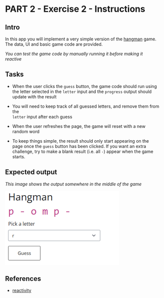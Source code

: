 # PART 2 - Exercise 2 - Instructions

## Intro

In this app you will implement a very simple version of the
[hangman](<https://en.wikipedia.org/wiki/Hangman_(game)>) game. The data, UI and
basic game code are provided.

_You can test the game code by manually running it before making it reactive_

## Tasks

- When the user clicks the `guess` button, the game code should run using the
  letter selected in the `letter` input and the `progress` output should update
  with the result

- You will need to keep track of all guessed letters, and remove them from the  
  `letter` input after each guess

- When the user refreshes the page, the game will reset with a new random word

- To keep things simple, the result should only start appearing on the page once
  the `guess` button has been clicked. If you want an extra challenge, try to 
  make a blank result (i.e. all  `-`) appear when the game starts.

## Expected output

_This image shows the output somewhere in the middle of the game_

![screenshot](exercise2_screenshot.png)

## References

- [reactivity](https://shiny.posit.co/py/docs/reactive-foundations.html)
